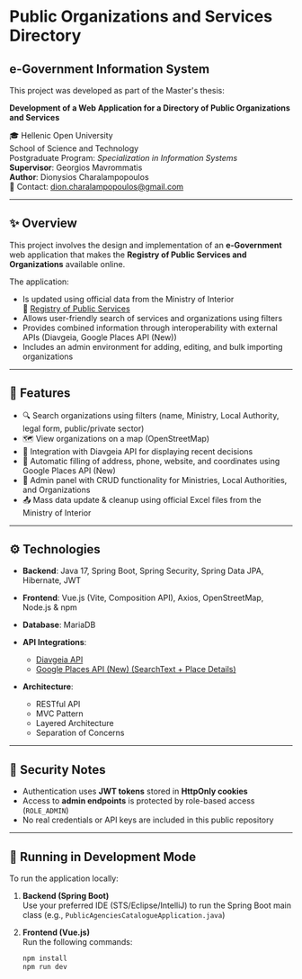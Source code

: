 # Public Organizations and Services Directory

## e-Government Information System

This project was developed as part of the Master's thesis:

**Development of a Web Application for a Directory of Public Organizations and Services**

🎓 Hellenic Open University  
School of Science and Technology  
Postgraduate Program: *Specialization in Information Systems*  
**Supervisor**: Georgios Mavrommatis  
**Author**: Dionysios Charalampopoulos  
📧 Contact: [dion.charalampopoulos@gmail.com](mailto:dion.charalampopoulos@gmail.com)

---

## ✨ Overview

This project involves the design and implementation of an **e-Government** web application that makes the **Registry of Public Services and Organizations** available online.

The application:

- Is updated using official data from the Ministry of Interior  
  🔗 [Registry of Public Services](https://www.ypes.gr/category/dioikitiki-anasygkrotisi/mitroo-dimosion-ypiresion/)
- Allows user-friendly search of services and organizations using filters
- Provides combined information through interoperability with external APIs (Diavgeia, Google Places API (New))
- Includes an admin environment for adding, editing, and bulk importing organizations

---

## 🚀 Features

- 🔍 Search organizations using filters (name, Ministry, Local Authority, legal form, public/private sector)
- 🗺️ View organizations on a map (OpenStreetMap)
- 📄 Integration with Diavgeia API for displaying recent decisions
- 🧩 Automatic filling of address, phone, website, and coordinates using Google Places API (New)
- 👤 Admin panel with CRUD functionality for Ministries, Local Authorities, and Organizations
- 📤 Mass data update & cleanup using official Excel files from the Ministry of Interior

---

## ⚙️ Technologies

- **Backend**: Java 17, Spring Boot, Spring Security, Spring Data JPA, Hibernate, JWT
- **Frontend**: Vue.js (Vite, Composition API), Axios, OpenStreetMap, Node.js & npm
- **Database**: MariaDB

- **API Integrations**:
  - [Diavgeia API](https://diavgeia.gov.gr)
  - [Google Places API (New) (SearchText + Place Details)](https://developers.google.com/maps/documentation/places/web-service/op-overview)

- **Architecture**:
  - RESTful API
  - MVC Pattern
  - Layered Architecture
  - Separation of Concerns

---

## 🔐 Security Notes

- Authentication uses **JWT tokens** stored in **HttpOnly cookies**
- Access to **admin endpoints** is protected by role-based access (`ROLE_ADMIN`)
- No real credentials or API keys are included in this public repository

---

## 🧪 Running in Development Mode

To run the application locally:

1. **Backend (Spring Boot)**  
   Use your preferred IDE (STS/Eclipse/IntelliJ) to run the Spring Boot main class (e.g., `PublicAgenciesCatalogueApplication.java`)

2. **Frontend (Vue.js)**  
   Run the following commands:

   ```bash
   npm install
   npm run dev
